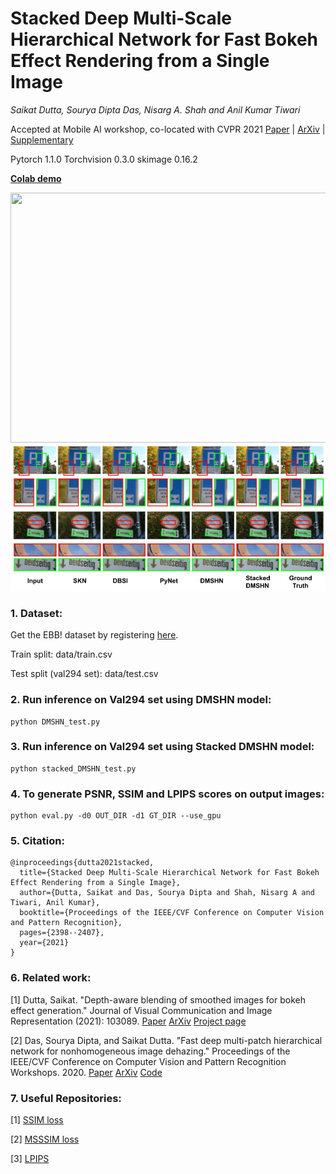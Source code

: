 # Stacked Deep Multi-Scale Hierarchical Network for Fast Bokeh Effect Rendering from a Single Image
_Saikat Dutta, Sourya Dipta Das, Nisarg A. Shah and Anil Kumar Tiwari_

Accepted at Mobile AI workshop, co-located with CVPR 2021 [Paper](https://openaccess.thecvf.com/content/CVPR2021W/MAI/html/Dutta_Stacked_Deep_Multi-Scale_Hierarchical_Network_for_Fast_Bokeh_Effect_Rendering_CVPRW_2021_paper.html) | [ArXiv](https://arxiv.org/abs/2105.07174) | [Supplementary](https://drive.google.com/file/d/1MLGZ_I10SfrvlTlXAvVVxbIOgmWUxiPr/view?usp=sharing)

Pytorch 1.1.0 Torchvision 0.3.0 skimage 0.16.2

[**Colab demo**](https://colab.research.google.com/drive/1zl2_QOWjoWaN0bzDHSKJETkDgIiI62d0?usp=sharing)


<img src="assets/demo.gif" width="640" height="400"/>

<img src="assets/comparison.jpg" />


### 1. Dataset:

Get the EBB! dataset by registering [here](https://competitions.codalab.org/competitions/24716).

Train split: data/train.csv

Test split (val294 set): data/test.csv 

### 2. Run inference on Val294 set using DMSHN model:
```
python DMSHN_test.py
```
### 3. Run inference on Val294 set using Stacked DMSHN model:
```
python stacked_DMSHN_test.py
```
### 4. To generate PSNR, SSIM and LPIPS scores on output images:
```
python eval.py -d0 OUT_DIR -d1 GT_DIR --use_gpu 
```
### 5. Citation:
```
@inproceedings{dutta2021stacked,
  title={Stacked Deep Multi-Scale Hierarchical Network for Fast Bokeh Effect Rendering from a Single Image},
  author={Dutta, Saikat and Das, Sourya Dipta and Shah, Nisarg A and Tiwari, Anil Kumar},
  booktitle={Proceedings of the IEEE/CVF Conference on Computer Vision and Pattern Recognition},
  pages={2398--2407},
  year={2021}
}
```

### 6. Related work:

[1] Dutta, Saikat. "Depth-aware blending of smoothed images for bokeh effect generation." Journal of Visual Communication and Image Representation (2021): 103089. [Paper](https://www.sciencedirect.com/science/article/abs/pii/S1047320321000511) [ArXiv](https://arxiv.org/abs/2005.14214) [Project page](https://github.com/saikatdutta/dbsi_bokeh/)

[2] Das, Sourya Dipta, and Saikat Dutta. "Fast deep multi-patch hierarchical network for nonhomogeneous image dehazing." Proceedings of the IEEE/CVF Conference on Computer Vision and Pattern Recognition Workshops. 2020. [Paper](https://openaccess.thecvf.com/content_CVPRW_2020/html/w31/Das_Fast_Deep_Multi-Patch_Hierarchical_Network_for_Nonhomogeneous_Image_Dehazing_CVPRW_2020_paper.html) [ArXiv](https://arxiv.org/abs/2005.05999) [Code](https://github.com/diptamath/Nonhomogeneous_Image_Dehazing)


### 7. Useful Repositories:

[1] [SSIM loss](https://github.com/Po-Hsun-Su/pytorch-ssim)

[2] [MSSSIM loss](https://github.com/jorge-pessoa/pytorch-msssim)

[3] [LPIPS](https://github.com/richzhang/PerceptualSimilarity)
